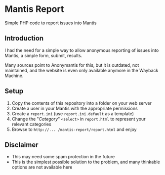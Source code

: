 # Mantis Report

Simple PHP code to report issues into Mantis

## Introduction

I had the need for a simple way to allow anonymous reporting of issues into Mantis, a simple form, submit, results.

Many sources point to Anonymantis for this, but it is outdated, not maintained, and the website is even only available anymore in the Wayback Machine.

## Setup

1. Copy the contents of this repository into a folder on your web server
1. Create a user in your Mantis with the appropriate permissions
1. Create a `report.ini` (use `report.ini.default` as a template)
1. Change the "*Category*" `<select>` in `report.html` to represent your relevant categories
1. Browse to `http://... /mantis-report/report.html` and enjoy

## Disclaimer

- This may need some spam protection in the future
- This is the simplest possible solution to the problem, and many thinkable options are not available here
